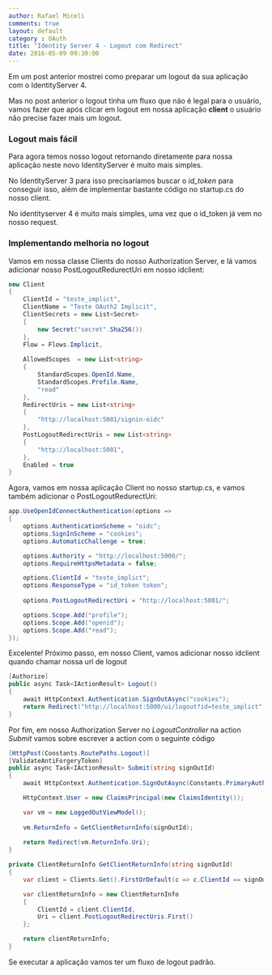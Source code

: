 ```yaml
---
author: Rafael Miceli
comments: true
layout: default 
category : OAuth 
title: "Identity Server 4 - Logout com Redirect" 
date: 2016-05-09 09:30:00
---
```


Em um post anterior mostrei como preparar um logout da sua aplicação com o IdentityServer 4.

Mas no post anterior o logout tinha um fluxo que não é legal para o usuário, vamos fazer que após clicar em logout em nossa aplicação __client__ o usuário não precise fazer mais um logout.

### Logout mais fácil

Para agora temos nosso logout retornando diretamente para nossa aplicação neste novo IdentityServer é muito mais simples.

No IdentityServer 3 para isso precisaríamos buscar o *id_token* para conseguir isso, além de implementar bastante código no startup.cs do nosso client.

No identityserver 4 é muito mais simples, uma vez que o id_token já vem no nosso request.

### Implementando melhoria no logout

Vamos em nossa classe Clients do nosso Authorization Server, e lá vamos adicionar nosso PostLogoutRedurectUri em nosso idclient:

```csharp
new Client
{
    ClientId = "teste_implict",
    ClientName = "Teste OAuth2 Implicit",
    ClientSecrets = new List<Secret>
    {
        new Secret("secret".Sha256())
    },
    Flow = Flows.Implicit,
    
    AllowedScopes  = new List<string> 
    {
        StandardScopes.OpenId.Name,
        StandardScopes.Profile.Name,
        "read" 
    },
    RedirectUris = new List<string>
    {
        "http://localhost:5001/signin-oidc" 
    },
    PostLogoutRedirectUris = new List<string>
    {
        "http://localhost:5001",
    },
    Enabled = true
}    
```

Agora, vamos em nossa aplicação Client no nosso startup.cs, e vamos também adicionar o PostLogoutRedurectUri:

```csharp
app.UseOpenIdConnectAuthentication(options =>
{
    options.AuthenticationScheme = "oidc";
    options.SignInScheme = "cookies";
    options.AutomaticChallenge = true;

    options.Authority = "http://localhost:5000/";                
    options.RequireHttpsMetadata = false;

    options.ClientId = "teste_implict";
    options.ResponseType = "id_token token";
    
    options.PostLogoutRedirectUri = "http://localhost:5001/";

    options.Scope.Add("profile");
    options.Scope.Add("openid");
    options.Scope.Add("read");
});
```

Excelente! Próximo passo, em nosso Client, vamos adicionar nosso idclient quando chamar nossa url de logout

```csharp
[Authorize]
public async Task<IActionResult> Logout()
{
    await HttpContext.Authentication.SignOutAsync("cookies");
    return Redirect("http://localhost:5000/ui/logout?id=teste_implict");
}
```

Por fim, em nosso Authorization Server no _LogoutController_ na action _Submit_ vamos sobre escrever a action com o seguinte código

```csharp
[HttpPost(Constants.RoutePaths.Logout)]
[ValidateAntiForgeryToken]
public async Task<IActionResult> Submit(string signOutId)
{
    await HttpContext.Authentication.SignOutAsync(Constants.PrimaryAuthenticationType);

    HttpContext.User = new ClaimsPrincipal(new ClaimsIdentity());

    var vm = new LoggedOutViewModel();
    
    vm.ReturnInfo = GetClientReturnInfo(signOutId);
    
    return Redirect(vm.ReturnInfo.Uri);
}

private ClientReturnInfo GetClientReturnInfo(string signOutId)
{
    var client = Clients.Get().FirstOrDefault(c => c.ClientId == signOutId);

    var clientReturnInfo = new ClientReturnInfo
    {
        ClientId = client.ClientId,
        Uri = client.PostLogoutRedirectUris.First() 
    };

    return clientReturnInfo;
}
```

Se executar a aplicação vamos ter um fluxo de logout padrão.




